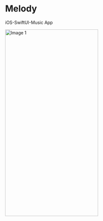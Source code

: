 # Melody
iOS-SwiftUI-Music App

<!--
<img src="https://github.com/Captain-Yellow/Melody/assets/50849702/2e1efc6d-082b-4263-b0a7-c1cba4f134d4" width="300" height="600" alt="Image 1">
<img src="https://github.com/Captain-Yellow/Melody/assets/50849702/d168a584-536c-44eb-82a0-11198d9fe3ed" width="300" height="600" alt="Image 2">
-->
<img src="https://github.com/Captain-Yellow/Melody/assets/50849702/955ea30e-ccf2-489b-9457-47c67a9ee7d6" width="300" height="600" alt="Image 1">


